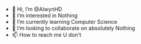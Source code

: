 - 👋 Hi, I’m @AlwynHD
- 👀 I’m interested in Nothing
- 🌱 I’m currently learning Computer Science
- 💞️ I’m looking to collaborate on absolutely Nothing
- 📫 How to reach me U don't

<!---
AlwynHD/AlwynHD is a ✨ special ✨ repository because its `README.md` (this file) appears on your GitHub profile.
You can click the Preview link to take a look at your changes.
--->
